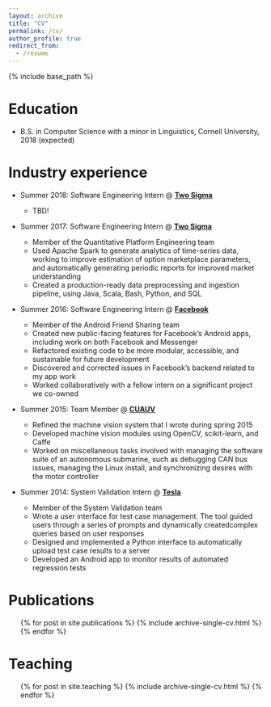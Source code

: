 ```yaml
---
layout: archive
title: "CV"
permalink: /cv/
author_profile: true
redirect_from:
  - /resume
---
```


{% include base_path %}

Education
======
* B.S. in Computer Science with a minor in Linguistics, Cornell University, 2018 (expected)

Industry experience
======
* Summer 2018: Software Engineering Intern @ **[Two Sigma](https://www.twosigma.com)**
  * TBD!

* Summer 2017: Software Engineering Intern @ **[Two Sigma](https://www.twosigma.com)**
  * Member of the Quantitative Platform Engineering team
  * Used Apache Spark to generate analytics of time-series data, working to improve estimation of option marketplace parameters, and automatically generating periodic reports for improved market understanding
  * Created a production-ready data preprocessing and ingestion pipeline, using Java, Scala, Bash, Python, and SQL

* Summer 2016: Software Engineering Intern @ **[Facebook](https://www.facebook.com)**
  * Member of the Android Friend Sharing team
  * Created new public-facing features for Facebook’s Android apps, including work on both Facebook and Messenger
  * Refactored existing code to be more modular, accessible, and sustainable for future development
  * Discovered and corrected issues in Facebook’s backend related to my app work
  * Worked collaboratively with a fellow intern on a significant project we co-owned

* Summer 2015: Team Member @ **[CUAUV](http://www.cuauv.org)**
  * Refined the machine vision system that I wrote during spring 2015
  * Developed machine vision modules using OpenCV, scikit-learn, and Caffe
  * Worked on miscellaneous tasks involved with managing the software suite of an autonomous submarine, such as debugging CAN bus issues, managing the Linux install, and synchronizing desires with the motor controller

* Summer 2014: System Validation Intern @ **[Tesla](https://www.tesla.com)**
  * Member of the System Validation team
  * Wrote a user interface for test case management. The tool guided users through a series of prompts and dynamically createdcomplex queries based on user responses
  * Designed and implemented a Python interface to automatically upload test case results to a server
  * Developed an Android app to monitor results of automated regression tests

Publications
======
  <ul>{% for post in site.publications %}
    {% include archive-single-cv.html %}
  {% endfor %}</ul>

Teaching
======
  <ul>{% for post in site.teaching %}
    {% include archive-single-cv.html %}
  {% endfor %}</ul>
